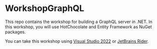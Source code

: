 # WorkshopGraphQL

This repo contains the workshop for building a GraphQL server in .NET. In this workshop, you will use HotChocolate and Entity Framework as NuGet packages.

You can take this workshop using [Visual Studio 2022](./VisualStudio/prequisites.md) or [JetBrains Rider](./Rider/prequisites.md).

